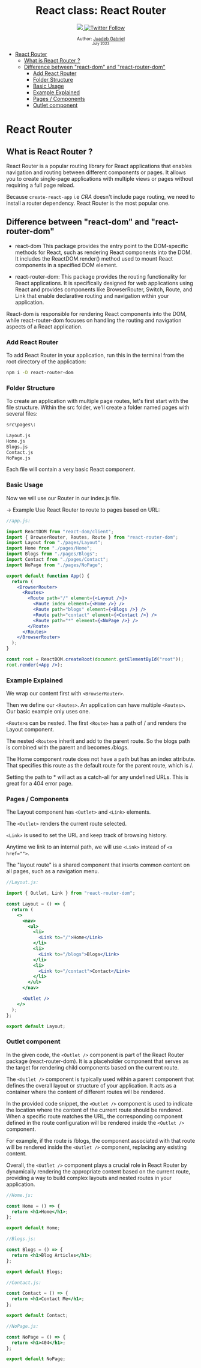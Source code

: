<div align="center">
  <h1> React class: React Router</h1>
  <a class="header-badge" target="_blank" href="https://www.linkedin.com/in/juadebade/">
  <img src="https://img.shields.io/badge/style--5eba00.svg?label=LinkedIn&logo=linkedin&style=social">
  </a>
  <a class="header-badge" target="_blank" href="https://twitter.com/Juadeb1">
  <img alt="Twitter Follow" src="https://img.shields.io/twitter/follow/Juadeb1?style=social">
  </a>

<sub>Author:
<a href="https://www.linkedin.com/in/juadebade/" target="_blank">Juadeb Gabriel</a><br>
<small> July 2023</small>
</sub>

</div>

- [React Router](#react-router)
  - [What is React Router ?](#what-is-react-router-)
  - [Difference between "react-dom" and "react-router-dom"](#difference-between-react-dom-and-react-router-dom)
    - [Add React Router](#add-react-router)
    - [Folder Structure](#folder-structure)
    - [Basic Usage](#basic-usage)
    - [Example Explained](#example-explained)
    - [Pages / Components](#pages--components)
    - [Outlet component](#outlet-component)

# React Router

## What is React Router ?

React Router is a popular routing library for React applications that enables navigation and routing between different components or pages. It allows you to create single-page applications with multiple views or pages without requiring a full page reload.

Because `create-react-app` i.e _CRA_ doesn't include page routing, we need to install a router dependency. React Router is the most popular one.

## Difference between "react-dom" and "react-router-dom"

- react-dom
  This package provides the entry point to the DOM-specific methods for React, such as rendering React components into the DOM. It includes the ReactDOM.render() method used to mount React components in a specified DOM element.

- react-router-dom:
  This package provides the routing functionality for React applications. It is specifically designed for web applications using React and provides components like BrowserRouter, Switch, Route, and Link that enable declarative routing and navigation within your application.

React-dom is responsible for rendering React components into the DOM, while react-router-dom focuses on handling the routing and navigation aspects of a React application.

### Add React Router

To add React Router in your application, run this in the terminal from the root directory of the application:

```bash
npm i -D react-router-dom
```

### Folder Structure

To create an application with multiple page routes, let's first start with the file structure. Within the src folder, we'll create a folder named pages with several files:

```bash
src\pages\:

Layout.js
Home.js
Blogs.js
Contact.js
NoPage.js
```

Each file will contain a very basic React component.

### Basic Usage

Now we will use our Router in our index.js file.

-> Example
Use React Router to route to pages based on URL:

```jsx
//app.js:

import ReactDOM from "react-dom/client";
import { BrowserRouter, Routes, Route } from "react-router-dom";
import Layout from "./pages/Layout";
import Home from "./pages/Home";
import Blogs from "./pages/Blogs";
import Contact from "./pages/Contact";
import NoPage from "./pages/NoPage";

export default function App() {
  return (
    <BrowserRouter>
      <Routes>
        <Route path="/" element={<Layout />}>
          <Route index element={<Home />} />
          <Route path="blogs" element={<Blogs />} />
          <Route path="contact" element={<Contact />} />
          <Route path="*" element={<NoPage />} />
        </Route>
      </Routes>
    </BrowserRouter>
  );
}

const root = ReactDOM.createRoot(document.getElementById("root"));
root.render(<App />);
```

### Example Explained

We wrap our content first with `<BrowserRouter>`.

Then we define our `<Routes>`. An application can have multiple `<Routes>`. Our basic example only uses one.

`<Route>`s can be nested. The first `<Route>` has a path of / and renders the Layout component.

The nested `<Route>`s inherit and add to the parent route. So the blogs path is combined with the parent and becomes _/blogs_.

The Home component route does not have a path but has an index attribute. That specifies this route as the default route for the parent route, which is /.

Setting the path to \* will act as a catch-all for any undefined URLs. This is great for a 404 error page.

### Pages / Components

The Layout component has `<Outlet>` and `<Link>` elements.

The `<Outlet>` renders the current route selected.

`<Link>` is used to set the URL and keep track of browsing history.

Anytime we link to an internal path, we will use `<Link>` instead of `<a href="">`.

The "layout route" is a shared component that inserts common content on all pages, such as a navigation menu.

```jsx
//Layout.js:

import { Outlet, Link } from "react-router-dom";

const Layout = () => {
  return (
    <>
      <nav>
        <ul>
          <li>
            <Link to="/">Home</Link>
          </li>
          <li>
            <Link to="/blogs">Blogs</Link>
          </li>
          <li>
            <Link to="/contact">Contact</Link>
          </li>
        </ul>
      </nav>

      <Outlet />
    </>
  );
};

export default Layout;
```

### Outlet component

In the given code, the `<Outlet />` component is part of the React Router package (react-router-dom). It is a placeholder component that serves as the target for rendering child components based on the current route.

The `<Outlet />` component is typically used within a parent component that defines the overall layout or structure of your application. It acts as a container where the content of different routes will be rendered.

In the provided code snippet, the `<Outlet />` component is used to indicate the location where the content of the current route should be rendered. When a specific route matches the URL, the corresponding component defined in the route configuration will be rendered inside the `<Outlet />` component.

For example, if the route is /blogs, the component associated with that route will be rendered inside the `<Outlet />` component, replacing any existing content.

Overall, the `<Outlet />` component plays a crucial role in React Router by dynamically rendering the appropriate content based on the current route, providing a way to build complex layouts and nested routes in your application.

```jsx
//Home.js:

const Home = () => {
  return <h1>Home</h1>;
};

export default Home;
```

```jsx
//Blogs.js:

const Blogs = () => {
  return <h1>Blog Articles</h1>;
};

export default Blogs;
```

```jsx
//Contact.js:

const Contact = () => {
  return <h1>Contact Me</h1>;
};

export default Contact;
```

```jsx
//NoPage.js:

const NoPage = () => {
  return <h1>404</h1>;
};

export default NoPage;
```
